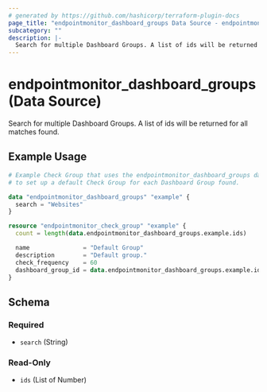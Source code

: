 ```yaml
---
# generated by https://github.com/hashicorp/terraform-plugin-docs
page_title: "endpointmonitor_dashboard_groups Data Source - endpointmonitor"
subcategory: ""
description: |-
  Search for multiple Dashboard Groups. A list of ids will be returned for all matches found.
---
```


# endpointmonitor_dashboard_groups (Data Source)

Search for multiple Dashboard Groups. A list of ids will be returned for all matches found.

## Example Usage

```terraform
# Example Check Group that uses the endpointmonitor_dashboard_groups data source 
# to set up a default Check Group for each Dashboard Group found.

data "endpointmonitor_dashboard_groups" "example" {
  search = "Websites"
}

resource "endpointmonitor_check_group" "example" {
  count = length(data.endpointmonitor_dashboard_groups.example.ids)

  name               = "Default Group"
  description        = "Default group."
  check_frequency    = 60
  dashboard_group_id = data.endpointmonitor_dashboard_groups.example.ids[count.index]
}
```

<!-- schema generated by tfplugindocs -->
## Schema

### Required

- `search` (String)

### Read-Only

- `ids` (List of Number)
